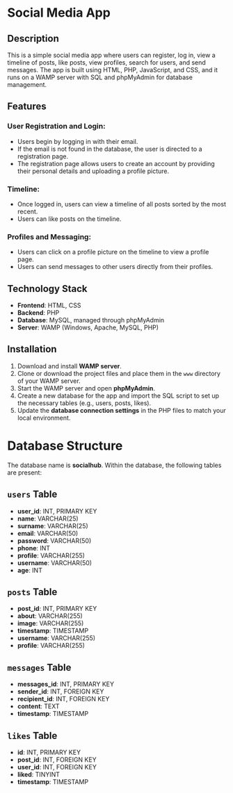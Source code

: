 # Social Media App

## Description
This is a simple social media app where users can register, log in, view a timeline of posts, like posts, view profiles, search for users, and send messages. The app is built using HTML, PHP, JavaScript, and CSS, and it runs on a WAMP server with SQL and phpMyAdmin for database management.

## Features

### User Registration and Login:
- Users begin by logging in with their email.
- If the email is not found in the database, the user is directed to a registration page.
- The registration page allows users to create an account by providing their personal details and uploading a profile picture.

### Timeline:
- Once logged in, users can view a timeline of all posts sorted by the most recent.
- Users can like posts on the timeline.

### Profiles and Messaging:
- Users can click on a profile picture on the timeline to view a profile page.
- Users can send messages to other users directly from their profiles.

## Technology Stack
- **Frontend**: HTML, CSS
- **Backend**: PHP
- **Database**: MySQL, managed through phpMyAdmin
- **Server**: WAMP (Windows, Apache, MySQL, PHP)

## Installation
1. Download and install **WAMP server**.
2. Clone or download the project files and place them in the `www` directory of your WAMP server.
3. Start the WAMP server and open **phpMyAdmin**.
4. Create a new database for the app and import the SQL script to set up the necessary tables (e.g., users, posts, likes).
5. Update the **database connection settings** in the PHP files to match your local environment.

# Database Structure

The database name is **socialhub**. Within the database, the following tables are present:

## `users` Table
- **user_id**: INT, PRIMARY KEY
- **name**: VARCHAR(25)
- **surname**: VARCHAR(25)
- **email**: VARCHAR(50)
- **password**: VARCHAR(50)
- **phone**: INT
- **profile**: VARCHAR(255)
- **username**: VARCHAR(50)
- **age**: INT

## `posts` Table
- **post_id**: INT, PRIMARY KEY
- **about**: VARCHAR(255)
- **image**: VARCHAR(255)
- **timestamp**: TIMESTAMP
- **username**: VARCHAR(255)
- **profile**: VARCHAR(255)

## `messages` Table
- **messages_id**: INT, PRIMARY KEY
- **sender_id**: INT, FOREIGN KEY
- **recipient_id**: INT, FOREIGN KEY
- **content**: TEXT
- **timestamp**: TIMESTAMP

## `likes` Table
- **id**: INT, PRIMARY KEY
- **post_id**: INT, FOREIGN KEY
- **user_id**: INT, FOREIGN KEY
- **liked**: TINYINT
- **timestamp**: TIMESTAMP
